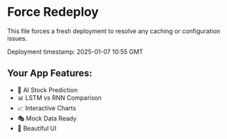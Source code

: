 # Force Redeploy

This file forces a fresh deployment to resolve any caching or configuration issues.

Deployment timestamp: 2025-01-07 10:55 GMT

## Your App Features:
- 🚀 AI Stock Prediction
- 📊 LSTM vs RNN Comparison  
- 📈 Interactive Charts
- 🎭 Mock Data Ready
- 🌟 Beautiful UI 